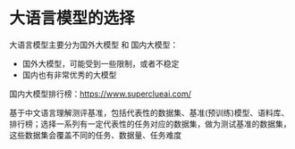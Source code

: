 # 大语言模型的选择

大语言模型主要分为国外大模型 和 国内大模型：

- 国外大模型，可能受到一些限制，或者不稳定
- 国内也有非常优秀的大模型

国内大模型排行榜：https://www.superclueai.com/

基于中文语言理解测评基准，包括代表性的数据集、基准(预训练)模型、语料库、排行榜；选择一系列有一定代表性的任务对应的数据集，做为测试基准的数据集，这些数据集会覆盖不同的任务、数据量、任务难度